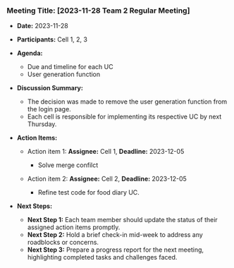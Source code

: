 ### Meeting Title: [2023-11-28 Team 2 Regular Meeting]

- **Date:** 2023-11-28
- **Participants:** Cell 1, 2, 3
- **Agenda:**
  - Due and timeline for each UC
  - User generation function

- **Discussion Summary:**
  - The decision was made to remove the user generation function from the login page.
  - Each cell is responsible for implementing its respective UC by next Thursday.

- **Action Items:**
  - Action item 1: **Assignee:** Cell 1, **Deadline:** 2023-12-05
    - Solve merge confilct

  - Action item 2: **Assignee:** Cell 2, **Deadline:** 2023-12-05
    - Refine test code for food diary UC.


- **Next Steps:**
  - **Next Step 1:** Each team member should update the status of their assigned action items promptly.
  - **Next Step 2:** Hold a brief check-in mid-week to address any roadblocks or concerns.
  - **Next Step 3:** Prepare a progress report for the next meeting, highlighting completed tasks and challenges faced.
